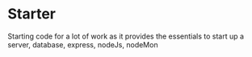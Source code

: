 # Starter
Starting code for a lot of work as it provides the essentials to start up a server, database, express, nodeJs, nodeMon
